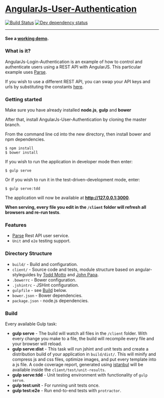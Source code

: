 # [AngularJs-User-Authentication](http://ysdexlic.github.io/AngularJs-User-Authentication/)

[![Build Status](https://secure.travis-ci.org/ysdexlic/AngularJs-User-Authentication.svg)](http://travis-ci.org/ysdexlic/AngularJs-User-Authentication)
[![Dev dependency status](https://david-dm.org/ysdexlic/AngularJs-User-Authentication/dev-status.png)](https://david-dm.org/ysdexlic/AngularJs-User-Authentication#info=devDependencies "Dependency status")
***
#### See a [working demo](http://ysdexlic.github.io/AngularJs-User-Authentication/).

### What is it?

AngularJs-Login-Authentication is an example of how to control and authenticate users using a REST API with AngularJS.
This particular example uses [Parse](https://parse.com).

If you wish to use a different REST API, you can swap your API keys and urls by substituting the constants [here](https://github.com/ysdexlic/AngularJs-User-Authentication/blob/master/client/src/common/services/api.module.js).

### Getting started

Make sure you have already installed **node.js**, **gulp** and **bower**

After that, install AngularJs-User-Authentication by cloning the master branch.

From the command line cd into the new directory, then install bower and npm dependencies.

    $ npm install
    $ bower install
    
If you wish to run the application in developer mode then enter:

    $ gulp serve

Or if you wish to run it in the test-driven-development mode, enter:

    $ gulp serve:tdd

The application will now be available at **http://127.0.0.1:3000**.

**When serving, every file you edit in the `/client` folder will refresh all browsers and re-run tests**.

### Features

* [Parse](https://Parse.com) Rest API user service.
* `Unit` and `e2e` testing support.

### Directory Structure

* `build/` - Build and configuration.
* `client/` - Source code and tests, module structure based on angular-styleguides by [Todd Motto](https://github.com/toddmotto/angular-styleguide) and [John Papa](https://github.com/johnpapa/angular-styleguide). 
* `.bowerrc` - Bower configuration.
* `.jshintrc` - JSHint configuration.
* `gulpfile` - see [Build](#Build) below.
* `bower.json` - Bower dependencies.
* `package.json` - node.js dependencies.

### <a name="Build"></a>Build

Every available Gulp task:

* **gulp serve** - The build will watch all files in the `/client` folder. With every change you make to a file, the build will recompile every file and your browser will reload.
* **gulp serve:dist** - This task will run jshint and unit tests and create a distribution build of your application in `build/dist/`. This will minify and compress js and css files, optimize images, and put every template into a js file.
A code coverage report, generated using [istanbul](https://github.com/gotwarlost/istanbul) will be available inside the `client/test/unit-results`.
* **gulp serve:tdd** - Unit testing environment with functionality of `gulp serve`.
* **gulp test:unit** - For running unit tests once.
* **gulp test:e2e** - Run end-to-end tests with `protractor`.
